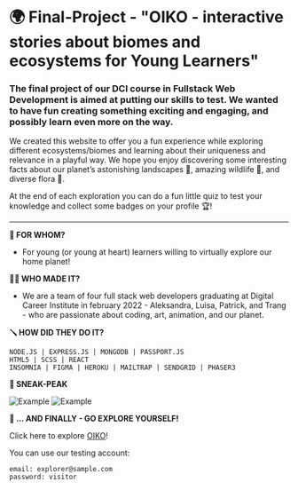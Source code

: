 # :earth_africa: Final-Project - "OIKO - interactive stories about biomes and ecosystems for Young Learners"

### The final project of our DCI course in Fullstack Web Development is aimed at putting our skills to test. We wanted to have fun creating something exciting and engaging, and possibly learn even more on the way.

We created this website to offer you a fun experience while exploring different ecosystems/biomes and learning about their uniqueness and relevance in a playful way. We hope you enjoy discovering some interesting facts about our planet’s astonishing landscapes :ocean:, amazing wildlife :monkey:, and diverse flora :cactus:.

At the end of each exploration you can do a fun little quiz to test your knowledge and collect some badges on your profile :trophy:! 

--- 

**:green_book: FOR WHOM?**
* For young (or young at heart) learners willing to virtually explore our home planet!

**:dancers::bulb: WHO MADE IT?**
* We are a team of four full stack web developers graduating at Digital Career Institute in february 2022 - Aleksandra, Luisa, Patrick, and Trang - who are passionate about coding, art, animation, and our planet.

**:screwdriver: HOW DID THEY DO IT?**

    NODE.JS | EXPRESS.JS | MONGODB | PASSPORT.JS 
    HTML5 | SCSS | REACT 
    INSOMNIA | FIGMA | HEROKU | MAILTRAP | SENDGRID | PHASER3

**:art: SNEAK-PEAK**

![Example](./sample_view/game-sneak-peak.gif)
![Example](./sample_view/sneak-peak.gif)

**:mag_right: ... AND FINALLY - GO EXPLORE YOURSELF!**

Click here to explore [OIKO](https://oikobiomes.herokuapp.com/)!

You can use our testing account: 

    email: explorer@sample.com
    password: visitor
